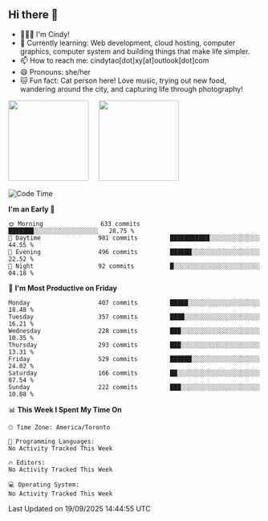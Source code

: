 ## Hi there 👋

<!--
**xinyue296/xinyue296** is a ✨ _special_ ✨ repository because its `README.md` (this file) appears on your GitHub profile.

Here are some ideas to get you started:

- 🔭 I’m currently working on ...
- 🌱 I’m currently learning ...
- 👯 I’m looking to collaborate on ...
- 🤔 I’m looking for help with ...
- 💬 Ask me about ...
- 📫 How to reach me: ...
- 😄 Pronouns: ...
- ⚡ Fun fact: ...
-->
- 👩🏻‍💻 I'm Cindy!
- 🌱 Currently learning: Web development, cloud hosting, computer graphics, computer system and building things that make life simpler.
- 📫 How to reach me: cindytao[dot]xy[at]outlook[dot]com
- 😄 Pronouns: she/her
- 🐱 Fun fact: Cat person here! Love music, trying out new food, wandering around the city, and capturing life through photography!

<!--Github Status: start-->
<div align="left">
  <img height="160em" src="https://github-readme-stats-topaz-two-25.vercel.app/api?username=xinyue296&theme=react&show_icons=true&count_private=true&include_orgs=true&hide=contribs,issues" />
    &nbsp;&nbsp;&nbsp;
  <img height="160em" src="https://github-readme-stats-cindy-taos-projects.vercel.app/api/top-langs/?username=xinyue296&theme=react&count_private=true&include_orgs=true&layout=compact" />
</div>
<!-- Github Status: end-->

<!--START_SECTION:waka-->
![Code Time](http://img.shields.io/badge/Code%20Time-294%20hrs%2036%20mins-blue)

**I'm an Early 🐤** 

```text
🌞 Morning                633 commits         ███████░░░░░░░░░░░░░░░░░░   28.75 % 
🌆 Daytime                981 commits         ███████████░░░░░░░░░░░░░░   44.55 % 
🌃 Evening                496 commits         ██████░░░░░░░░░░░░░░░░░░░   22.52 % 
🌙 Night                  92 commits          █░░░░░░░░░░░░░░░░░░░░░░░░   04.18 % 
```
📅 **I'm Most Productive on Friday** 

```text
Monday                   407 commits         █████░░░░░░░░░░░░░░░░░░░░   18.48 % 
Tuesday                  357 commits         ████░░░░░░░░░░░░░░░░░░░░░   16.21 % 
Wednesday                228 commits         ███░░░░░░░░░░░░░░░░░░░░░░   10.35 % 
Thursday                 293 commits         ███░░░░░░░░░░░░░░░░░░░░░░   13.31 % 
Friday                   529 commits         ██████░░░░░░░░░░░░░░░░░░░   24.02 % 
Saturday                 166 commits         ██░░░░░░░░░░░░░░░░░░░░░░░   07.54 % 
Sunday                   222 commits         ███░░░░░░░░░░░░░░░░░░░░░░   10.08 % 
```


📊 **This Week I Spent My Time On** 

```text
🕑︎ Time Zone: America/Toronto

💬 Programming Languages: 
No Activity Tracked This Week

🔥 Editors: 
No Activity Tracked This Week

💻 Operating System: 
No Activity Tracked This Week
```


 Last Updated on 19/09/2025 14:44:55 UTC
<!--END_SECTION:waka-->
